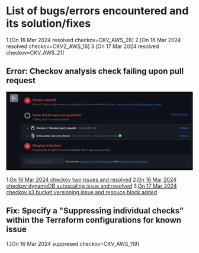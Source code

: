 # List of bugs/errors encountered and its solution/fixes

1.[On 16 Mar 2024 resolved checkov=CKV_AWS_28]
2.[On 16 Mar 2024 resolved checkov=CKV2_AWS_16]
3.[On 17 Mar 2024 resolved checkov=CKV_AWS_21]

## Error: Checkov analysis check failing upon pull request

![Checkov analysis on Terraform configurations when creating a pull request to merge to 1 branch above](/screenshots/checkov-screenshot.png)

1.[On 16 Mar 2024 checkov two issues and resolved](/screenshots/16032024-checkov-2_issues.png)
2.[On 16 Mar 2024 checkov dynamoDB autoscaling issue and resolved](/screenshots/16032024-checkov-autoScaling_issue.png)
3.[On 17 Mar 2024 checkov s3 bucket versioning issue and resouce block added](/screenshots/17032024-checkov-s3_bucket_versioning_issue.png)

## Fix: Specify a "Suppressing individual checks" within the Terraform configurations for known issue

1.[On 16 Mar 2024 suppresed checkov=CKV_AWS_119]


